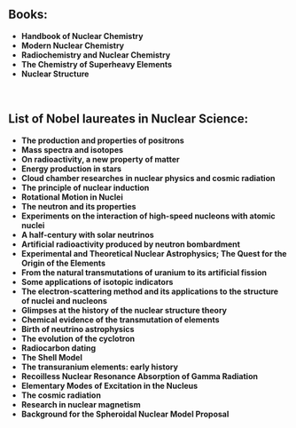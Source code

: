 
<h2> Books: </h2>

<ul>
<li><b><a target="_blank" href="https://github.com/manjunath5496/Nuclear-Chemistry-Books/blob/master/nc(1).pdf" style="text-decoration:none;">Handbook of Nuclear Chemistry</a></b></li>
                                <li><b><a target="_blank" href="https://github.com/manjunath5496/Nuclear-Chemistry-Books/blob/master/nc(2).pdf" style="text-decoration:none;">Modern Nuclear Chemistry</a></b></li>
                                <li><b><a target="_blank" href="https://github.com/manjunath5496/Nuclear-Chemistry-Books/blob/master/nc(3).pdf" style="text-decoration:none;">Radiochemistry and Nuclear Chemistry</a></b></li>
 <li><b><a target="_blank" href="https://github.com/manjunath5496/Nuclear-Chemistry-Books/blob/master/nc(4).pdf" style="text-decoration:none;">The Chemistry of Superheavy Elements </a></b></li>                              
<li><b><a target="_blank" href="https://github.com/manjunath5496/Nuclear-Chemistry-Books/blob/master/nc(5).pdf" style="text-decoration:none;">Nuclear Structure</a></b></li>
                                
 
 </ul>
 </br>
 
<h2> List of Nobel laureates in Nuclear Science: </h2>

<ul>
<li><b><a target="_blank" href="https://github.com/manjunath5496/Nuclear-Chemistry-Books/blob/master/nc(6).pdf" style="text-decoration:none;">The production and properties of positrons</a></b></li>
                                <li><b><a target="_blank" href="https://github.com/manjunath5496/Nuclear-Chemistry-Books/blob/master/nc(7).pdf" style="text-decoration:none;">Mass spectra and isotopes</a></b></li>
                                <li><b><a target="_blank" href="https://github.com/manjunath5496/Nuclear-Chemistry-Books/blob/master/nc(8).pdf" style="text-decoration:none;"> On radioactivity, a new property of matter</a></b></li>
 <li><b><a target="_blank" href="https://github.com/manjunath5496/Nuclear-Chemistry-Books/blob/master/nc(9).pdf" style="text-decoration:none;">Energy production in stars  </a></b></li>                              
<li><b><a target="_blank" href="https://github.com/manjunath5496/Nuclear-Chemistry-Books/blob/master/nc(10).pdf" style="text-decoration:none;">Cloud chamber researches in nuclear physics and cosmic radiation</a></b></li>
<li><b><a target="_blank" href="https://github.com/manjunath5496/Nuclear-Chemistry-Books/blob/master/nc(11).pdf" style="text-decoration:none;">The principle of nuclear induction</a></b></li>
                                <li><b><a target="_blank" href="https://github.com/manjunath5496/Nuclear-Chemistry-Books/blob/master/nc(12).pdf" style="text-decoration:none;">Rotational Motion in Nuclei</a></b></li>
                                <li><b><a target="_blank" href="https://github.com/manjunath5496/Nuclear-Chemistry-Books/blob/master/nc(13).pdf" style="text-decoration:none;">The neutron and its properties</a></b></li>
 <li><b><a target="_blank" href="https://github.com/manjunath5496/Nuclear-Chemistry-Books/blob/master/nc(14).pdf" style="text-decoration:none;">Experiments on the interaction of high-speed nucleons with atomic nuclei  </a></b></li>                              
<li><b><a target="_blank" href="https://github.com/manjunath5496/Nuclear-Chemistry-Books/blob/master/nc(15).pdf" style="text-decoration:none;">A half-century with solar neutrinos</a></b></li>                                
<li><b><a target="_blank" href="https://github.com/manjunath5496/Nuclear-Chemistry-Books/blob/master/nc(16).pdf" style="text-decoration:none;">Artificial radioactivity produced by neutron bombardment</a></b></li>
                                <li><b><a target="_blank" href="https://github.com/manjunath5496/Nuclear-Chemistry-Books/blob/master/nc(17).pdf" style="text-decoration:none;">Experimental and Theoretical Nuclear Astrophysics; The Quest for the Origin of the Elements </a></b></li>
                                <li><b><a target="_blank" href="https://github.com/manjunath5496/Nuclear-Chemistry-Books/blob/master/nc(18).pdf" style="text-decoration:none;"> From the natural transmutations of uranium to its artificial fission</a></b></li>
 <li><b><a target="_blank" href="https://github.com/manjunath5496/Nuclear-Chemistry-Books/blob/master/nc(19).pdf" style="text-decoration:none;">Some applications of isotopic indicators  </a></b></li>                              
<li><b><a target="_blank" href="https://github.com/manjunath5496/Nuclear-Chemistry-Books/blob/master/nc(20).pdf" style="text-decoration:none;">The electron-scattering method and its applications to the structure of nuclei and nucleons</a></b></li>
<li><b><a target="_blank" href="https://github.com/manjunath5496/Nuclear-Chemistry-Books/blob/master/nc(21).pdf" style="text-decoration:none;">Glimpses at the history of the nuclear structure theory</a></b></li>
                                <li><b><a target="_blank" href="https://github.com/manjunath5496/Nuclear-Chemistry-Books/blob/master/nc(22).pdf" style="text-decoration:none;">Chemical evidence of the transmutation of elements</a></b></li>
                                <li><b><a target="_blank" href="https://github.com/manjunath5496/Nuclear-Chemistry-Books/blob/master/nc(23).pdf" style="text-decoration:none;">Birth of neutrino astrophysics</a></b></li>
 <li><b><a target="_blank" href="https://github.com/manjunath5496/Nuclear-Chemistry-Books/blob/master/nc(24).pdf" style="text-decoration:none;">The evolution of the cyclotron  </a></b></li>                              
<li><b><a target="_blank" href="https://github.com/manjunath5496/Nuclear-Chemistry-Books/blob/master/nc(25).pdf" style="text-decoration:none;">Radiocarbon dating</a></b></li> 
 <li><b><a target="_blank" href="https://github.com/manjunath5496/Nuclear-Chemistry-Books/blob/master/nc(26).pdf" style="text-decoration:none;">The Shell Model</a></b></li>                              
<li><b><a target="_blank" href="https://github.com/manjunath5496/Nuclear-Chemistry-Books/blob/master/nc(27).pdf" style="text-decoration:none;">The transuranium elements: early history</a></b></li>
<li><b><a target="_blank" href="https://github.com/manjunath5496/Nuclear-Chemistry-Books/blob/master/nc(28).pdf" style="text-decoration:none;">Recoilless Nuclear Resonance Absorption of Gamma Radiation</a></b></li>
                                <li><b><a target="_blank" href="https://github.com/manjunath5496/Nuclear-Chemistry-Books/blob/master/nc(29).pdf" style="text-decoration:none;">Elementary Modes of Excitation in the Nucleus</a></b></li>
                                <li><b><a target="_blank" href="https://github.com/manjunath5496/Nuclear-Chemistry-Books/blob/master/nc(30).pdf" style="text-decoration:none;">The cosmic radiation</a></b></li>
 <li><b><a target="_blank" href="https://github.com/manjunath5496/Nuclear-Chemistry-Books/blob/master/nc(31).pdf" style="text-decoration:none;">Research in nuclear magnetism  </a></b></li>                              
<li><b><a target="_blank" href="https://github.com/manjunath5496/Nuclear-Chemistry-Books/blob/master/nc(32).pdf" style="text-decoration:none;">Background for the Spheroidal Nuclear Model Proposal</a></b></li>  
  
 </ul>

